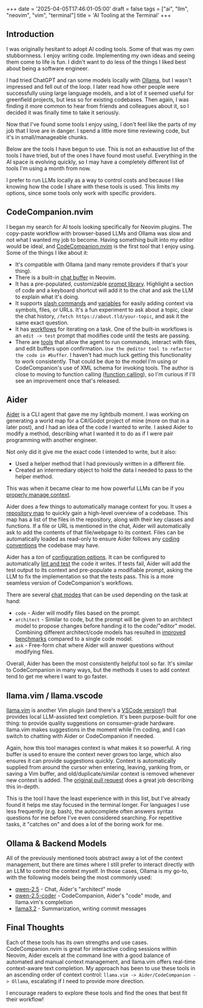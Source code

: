 +++
date = '2025-04-05T17:46:01-05:00'
draft = false
tags = ["ai", "llm", "neovim", "vim", "terminal"]
title = 'AI Tooling at the Terminal'
+++

## Introduction

I was originally hesitant to adopt AI coding tools. Some of that was my own stubbornness. I enjoy writing code. Implementing my own ideas and seeing them come to life is fun. I didn't want to do less of the things I liked best about being a software engineer.

I had tried ChatGPT and ran some models locally with [Ollama](https://ollama.com), but I wasn't impressed and fell out of the loop. I later read how other people were successfully using large language models, and a lot of it seemed useful for greenfield projects, but less so for existing codebases. Then again, I was finding it more common to hear from friends and colleagues about it, so I decided it was finally time to take it seriously.

Now that I've found some tools I enjoy using, I don't feel like the parts of my job that I love are in danger. I spend a little more time reviewing code, but it's in small/manageable chunks.

Below are the tools I have begun to use. This is not an exhaustive list of the tools I have tried, but of the ones I have found most useful. Everything in the AI space is evolving quickly, so I may have a completely different list of tools I'm using a month from now.

I prefer to run LLMs locally as a way to control costs and because I like knowing how the code I share with these tools is used. This limits my options, since some tools only work with specific providers.

## CodeCompanion.nvim

I began my search for AI tools looking specifically for Neovim plugins. The copy-paste workflow with browser-based LLMs and Ollama was slow and not what I wanted my job to become. Having something built into my editor would be ideal, and [CodeCompanion.nvim](https://github.com/olimorris/codecompanion.nvim) is the first tool that I enjoy using. Some of the things I like about it:

- It's compatible with Ollama (and many remote providers if that's your thing).
- There is a built-in [chat buffer](https://codecompanion.olimorris.dev/usage/chat-buffer/) in Neovim.
- It has a pre-populated, customizable [prompt library](https://codecompanion.olimorris.dev/usage/action-palette.html). Highlight a section of code and a keyboard shortcut will add it to the chat and ask the LLM to explain what it's doing.
- It supports [slash commands](https://codecompanion.olimorris.dev/usage/chat-buffer/slash-commands) and [variables](https://codecompanion.olimorris.dev/usage/chat-buffer/variables.html) for easily adding context via symbols, files, or URLs. It's a fun experiment to ask about a topic, clear the chat history, `/fetch https://about.tld/your-topic`, and ask it the same exact question.
- It has [workflows](https://codecompanion.olimorris.dev/extending/workflows.html) for iterating on a task. One of the built-in workflows is an `edit -> test` prompt that modifies code until the tests are passing.
- There are [tools](https://codecompanion.olimorris.dev/usage/chat-buffer/agents.html) that allow the agent to run commands, interact with files, and edit buffers upon confirmation. `Use the @editor tool to refactor the code in #buffer`. I haven't had much luck getting this functionality to work consistently. That could be due to the model I'm using or CodeCompanion's use of XML schema for invoking tools. The author is close to moving to function calling ([function calling](https://github.com/olimorris/codecompanion.nvim/pull/1141)), so I'm curious if I'll see an improvement once that's released.

## Aider

[Aider](https://aider.chat) is a CLI agent that gave me my lightbulb moment. I was working on generating a world map for a C#/Godot project of mine (more on that in a later post), and I had an idea of the code I wanted to write. I asked Aider to modify a method, describing what I wanted it to do as if I were pair programming with another engineer.

Not only did it give me the exact code I intended to write, but it also:

- Used a helper method that I had previously written in a different file.
- Created an intermediary object to hold the data I needed to pass to the helper method.

This was when it became clear to me how powerful LLMs can be if you [properly manage context](https://simonwillison.net/2025/Mar/11/using-llms-for-code/#context-is-king).

Aider does a few things to automatically manage context for you. It uses a [repository map](https://aider.chat/docs/repomap.html) to quickly gain a high-level overview of a codebase. This map has a list of the files in the repository, along with their key classes and functions. If a file or URL is mentioned in the chat, Aider will automatically ask to add the contents of that file/webpage to its context. Files can be automatically loaded as read-only to ensure Aider follows any [coding conventions](https://aider.chat/docs/usage/conventions.html) the codebase may have.

Aider has a *ton* of [configuration options](https://aider.chat/docs/config/options.html). It can be configured to automatically [lint and test](https://aider.chat/docs/usage/lint-test.html) the code it writes. If tests fail, Aider will add the test output to its context and pre-populate a modifiable prompt, asking the LLM to fix the implementation so that the tests pass. This is a more seamless version of CodeCompanion's workflows.

There are several [chat modes](https://aider.chat/docs/usage/modes.html) that can be used depending on the task at hand:

- `code` - Aider will modify files based on the prompt.
- `architect` - Similar to code, but the prompt will be given to an architect model to propose changes before handing it to the code/"editor" model. Combining different architect/code models has resulted in [improved benchmarks](https://aider.chat/2024/09/26/architect.html) compared to a single code model.
- `ask` - Free-form chat where Aider will answer questions without modifying files.

Overall, Aider has been the most consistently helpful tool so far. It's similar to CodeCompanion in many ways, but the methods it uses to add context tend to get me where I want to go faster.

## llama.vim / llama.vscode

[llama.vim](https://github.com/ggml-org/llama.vim) is another Vim plugin (and there's a [VSCode version](https://github.com/ggml-org/llama.vscode)!) that provides local LLM-assisted text completion. It's been purpose-built for one thing: to provide quality suggestions on consumer-grade hardware. llama.vim makes suggestions in the moment while I'm coding, and I can switch to chatting with Aider or CodeCompanion if needed.

Again, how this tool manages context is what makes it so powerful. A ring buffer is used to ensure the context never grows too large, which also ensures it can provide suggestions quickly. Context is automatically supplied from around the cursor when entering, leaving, yanking from, or saving a Vim buffer, and old/duplicate/similar context is removed whenever new context is added. The [original pull request](https://github.com/ggml-org/llama.cpp/pull/9787) does a great job describing this in-depth.

This is the tool I have the least experience with in this list, but I've already found it helps me stay focused in the terminal longer. For languages I use less frequently (e.g. bash), the autocomplete often answers syntax questions for me before I've even considered searching. For repetitive tasks, it "catches on" and does a lot of the boring work for me.

## Ollama & Backend Models

All of the previously mentioned tools abstract away a lot of the context management, but there are times where I still prefer to interact directly with an LLM to control the context myself. In those cases, Ollama is my go-to, with the following models being the most commonly used:

- [qwen-2.5](https://ollama.com/library/qwen2.5) - Chat, Aider's "architect" mode
- [qwen-2.5-coder](https://ollama.com/library/qwen2.5-coder) - CodeCompanion, Aider's "code" mode, and llama.vim's completion
- [llama3.2](https://ollama.com/library/llama3.2) - Summarization, writing commit messages

## Final Thoughts

Each of these tools has its own strengths and use cases. CodeCompanion.nvim is great for interactive coding sessions within Neovim, Aider excels at the command line with a good balance of automated and manual context management, and llama.vim offers real-time context-aware text completion. My approach has been to use these tools in an ascending order of context control: `llama.vim -> Aider/CodeCompanion -> Ollama`, escalating if I need to provide more direction.

I encourage readers to explore these tools and find the ones that best fit their workflow!

